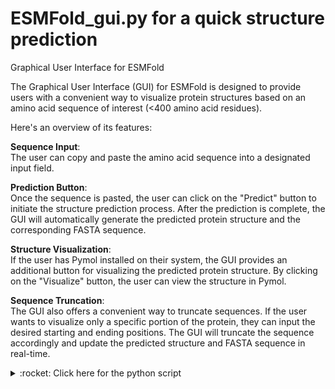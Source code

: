 # ESMFold_gui.py for a quick structure prediction
<!-- What is this for? -->
Graphical User Interface for ESMFold

The Graphical User Interface (GUI) for ESMFold is designed to provide users with a convenient way to visualize protein structures based on an amino acid sequence of interest (<400 amino acid residues). 

Here's an overview of its features:

**Sequence Input**:   
The user can copy and paste the amino acid sequence into a designated input field.

**Prediction Button**:   
Once the sequence is pasted, the user can click on the "Predict" button to initiate the structure prediction process. 
After the prediction is complete, the GUI will automatically generate the predicted protein structure and the corresponding FASTA sequence. 

**Structure Visualization**:   
If the user has Pymol installed on their system, the GUI provides an additional button for visualizing the predicted protein structure. 
By clicking on the "Visualize" button, the user can view the structure in Pymol.

**Sequence Truncation**:   
The GUI also offers a convenient way to truncate sequences. If the user wants to visualize only a specific portion of the protein, they can input the desired starting and ending positions. The GUI will truncate the sequence accordingly and update the predicted structure and FASTA sequence in real-time.

<details>
   <summary> :rocket: Click here for the python script </summary>
   
   ```Python
#!/usr/bin/env python3
# -*- coding: utf-8 -*-
from PyQt5.QtWidgets import QApplication, QWidget, QVBoxLayout, QHBoxLayout, QLabel, QLineEdit, QPushButton, QTextEdit, QSizePolicy
from PyQt5.QtGui import QFont
from PyQt5.QtCore import Qt
import requests
import subprocess
import os
import re
from Bio import SeqIO

#create the main application window
app = QApplication([])
window = QWidget()
window.setWindowTitle("Protein Structure Prediction")
window.setFixedSize(800, 600)

#define the GUI layout
layout = QVBoxLayout()
window.setLayout(layout)

#create labels, input fields, and buttons
title_label=QLabel("ESMFold GUI")
title_label.setAlignment(Qt.AlignCenter)
sequence_label = QLabel("Please Paste the Amino Acid Sequence to Predict (size limit <400)")
sequence_input = QLineEdit()
run_button = QPushButton("Click to Display Sequence Position and Run Prediction using ESMFold")
sequence_display = QTextEdit()
edited_sequence_display = QTextEdit()
open_button = QPushButton("Click to Visualize in PyMol")
structure_display = QTextEdit()
pattern_label = QLabel("Enter Pattern to Search and Truncate:")
pattern_input = QLineEdit()
nt_button = QPushButton("Click to Select N-terminal segment")
ct_button = QPushButton("Click to Select C-terminal segment")
rerun_button=QPushButton("Click to Rerun Prediction with Edited Sequence and Visualize in PyMol")

sequence_display.setSizePolicy(QSizePolicy.Minimum, QSizePolicy.Fixed)

# Adjust the height of sequence_display
sequence_display.setFixedHeight(50)  # Set the desired height

# Adjust the size policy of structure_display to allow it to expand
structure_display.setSizePolicy(QSizePolicy.Expanding, QSizePolicy.Expanding)

run_button.setStyleSheet("background-color: #b1ddd3; color: black;")
nt_button.setStyleSheet("background-color: #b1ddd3; color: black;")
ct_button.setStyleSheet("background-color: #b1ddd3; color: black;")
open_button.setStyleSheet("background-color: #b1ddd3; color: black;")
rerun_button.setStyleSheet("background-color: #b1ddd3; color: black;")

#set font properties
font = QFont("Courier")
f_t  = QFont("Courier")
f_t.setPointSize(20)
font.setPointSize(12)
title_label.setFont(f_t)
sequence_label.setFont(font)
edited_sequence_display.setFont(font)
structure_display.setFont(font)
run_button.setFont(font)
nt_button.setFont(font)
ct_button.setFont(font)
open_button.setFont(font)
sequence_display.setFont(font)
rerun_button.setFont(font)

#set properties for sequence display fields
sequence_display.setReadOnly(True)
sequence_display.setLineWrapMode(QTextEdit.WidgetWidth)  # Enable line wrapping
sequence_display.setFont(font)
edited_sequence_display.setReadOnly(True)
edited_sequence_display.setLineWrapMode(QTextEdit.WidgetWidth)  # Enable line wrapping
edited_sequence_display.setFont(font)

#add elements to the layout
layout.addWidget(title_label)
layout.addWidget(sequence_label)
layout.addWidget(sequence_input)
layout.addWidget(run_button)
layout.addWidget(open_button)
layout.addWidget(sequence_display)
layout.addWidget(structure_display)
layout.addWidget(open_button)
layout.addWidget(pattern_label)
layout.addWidget(pattern_input)

buttons_layout=QHBoxLayout()
layout.addLayout(buttons_layout)
buttons_layout.addWidget(nt_button)
buttons_layout.addWidget(ct_button)
layout.addWidget(edited_sequence_display)
layout.addWidget(rerun_button)

#define the function to run the protein structure prediction
def run_prediction():
    sequence = sequence_input.text()
    if not sequence:
        return
    with open("ESMFold_structure.fasta", "w") as f:
        f.write(f">ESMFold_structure\n{sequence}")

    url = "https://api.esmatlas.com/foldSequence/v1/pdb/"
    headers = {"Content-Type": "text/plain"}
    data = sequence

    response = requests.post(url, headers=headers, data=data)

    if response.status_code == 200:
        with open("ESMFold_structure.pdb", "w") as f:
            f.write(response.text)
            sequence_display.setText(add_position_labels(sequence))
            structure_display.setText(response.text)
    else:
        structure_display.setText(f"Error: {response.status_code}")
        sequence_display.setText(f"Error: {response.status_code}")

def add_position_labels(sequence):
    positions = list(range(10, len(sequence) + 1, 10))
    labeled_sequence = ""
    for i, char in enumerate(sequence):
        labeled_sequence += char
        if (i + 1) % 10 == 0:
            labeled_sequence += " <sup>{:3d}</sup> ".format(i + 1)
        if (i + 1) % 50 == 0:
            labeled_sequence += "\n"
    return f"<pre>{labeled_sequence}</pre>"

def truncate_sequence_nt():
    pattern = pattern_input.text()
    fasta_file = "ESMFold_structure.fasta"

    if not pattern:
        return

    for record in SeqIO.parse(fasta_file, "fasta"):
        # Search for a pattern using a regular expression
        match = re.search(pattern, str(record.seq))
        if match:
            # Get the start and end positions of the match
            start_pos = match.start() + 1  # Add 1 to convert from 0-based to 1-based numbering
            truncated_seq = str(record.seq)[:start_pos-1]
            edited_sequence_display.setText(truncated_seq)
            with open("ESMFold_structure_truncated.fasta","w") as f:
                f.write(f">ESMFold_structure_truncated\n{truncated_seq}")
            break
        else:
            print("Pattern not found.")


def truncate_sequence_ct():
    pattern = pattern_input.text()
    fasta_file = "ESMFold_structure.fasta"

    if not pattern:
        return

    for record in SeqIO.parse(fasta_file, "fasta"):
        # Search for a pattern using a regular expression
        match = re.search(pattern, str(record.seq))
        if match:
            # Get the start and end positions of the match
            start_pos = match.start() + 1  # Add 1 to convert from 0-based to 1-based numbering
            truncated_seq = str(record.seq)[start_pos-1:]
            edited_sequence_display.setText(truncated_seq)
            with open("ESMFold_structure_truncated.fasta","w") as f:
                f.write(f">ESMFold_structure_truncated\n{truncated_seq}")
            break
        else:
            print("Pattern not found.")

def open_structure():
    file_path = os.path.abspath("ESMFold_structure.pdb")
    subprocess.Popen(["pymol", "-d", 'bg_color white' , file_path, "-d", 'spectrum count, rainbow; set seq_view, 1; orient'])

def rerun_prediction():
    sequence = edited_sequence_display.toPlainText()
    with open("ESMFold_structure_truncated.fasta", "w") as f:
        f.write(f">ESMFold_structure_truncated\n{sequence}")

    url = "https://api.esmatlas.com/foldSequence/v1/pdb/"
    headers = {"Content-Type": "text/plain"}
    data = sequence

    response = requests.post(url, headers=headers, data=data)

    if response.status_code == 200:
        with open("ESMFold_structure_truncated.pdb", "w") as f:
            f.write(response.text)
            sequence_display.setText(add_position_labels(sequence))
            structure_display.setText(response.text)
    else:
        structure_display.setText(f"Error: {response.status_code}")
        sequence_display.setText(f"Error: {response.status_code}")
def open_structure_truncated():
    file_path = os.path.abspath("ESMFold_structure_truncated.pdb")
    subprocess.Popen(["pymol", "-d", 'bg_color white' , file_path, "-d", 'spectrum count, rainbow; set seq_view, 1; orient'])

#connect the buttons to their respective functions
run_button.clicked.connect(run_prediction)
nt_button.clicked.connect(truncate_sequence_nt)
ct_button.clicked.connect(truncate_sequence_ct)
open_button.clicked.connect(open_structure)
rerun_button.clicked.connect(rerun_prediction)
rerun_button.clicked.connect(open_structure_truncated)

window.show()
app.exec_()

   ```
</details>
